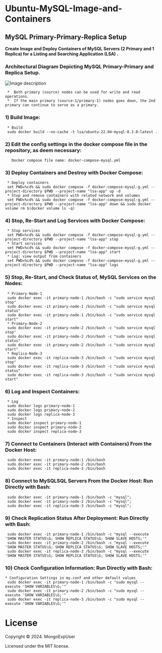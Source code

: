 
# Ubuntu-MySQL-Image-and-Containers
## MySQL Primary-Primary-Replica Setup

<strong> Create Image and Deploy Containers of MySQL Servers (2 Primary and 1 Replica) for a Listing and Searching Application (LSA) .</strong>
<br>

### Architectural Diagram Depicting MySQL Primary-Primary and Replica Setup.
![Image description](https://github.com/MongoExpUser/Ubuntu-MySQL-Image-and-Containers/blob/main/mysql-arch.png)

     *  Both primary (source) nodes can be used for write and read operations.                                      
     *  If the main primary (source-1/primary-1) nodes goes down, the 2nd primary can continue to serve as a primary.                     

### 1) Build Image:                                                                                             
     * Build
     sudo docker build --no-cache -t lsa/ubuntu-22.04-mysql-8.3.0:latest .

### 2) Edit the config settings in the docker compose file in the repository, as deem necessary:    
       Docker compose file name: docker-compose-mysql.yml

### 3) Deploy Containers and Destroy with Docker Compose:                                                                                             
     * Deploy containers 
     set PWD=%cd% && sudo docker compose -f docker-compose-mysql-g.yml --project-directory $PWD --project-name "lsa-app" up -d
     * Stop and remove containers with related network and volumes
     set PWD=%cd% && sudo docker compose -f docker-compose-mysql-g.yml --project-directory $PWD --project-name "lsa-app" down && sudo docker volume rm $(docker volume ls -q)

### 4) Stop, Re-Start and Log Services with Docker Compose: 
     * Stop services
     set PWD=%cd% && sudo docker compose -f docker-compose-mysql-g.yml --project-directory $PWD --project-name "lsa-app" stop
     * Start services
     set PWD=%cd% && sudo docker compose -f docker-compose-mysql-g.yml --project-directory $PWD --project-name "lsa-app" start
     * Log: view output from containers
     set PWD=%cd% && sudo docker compose -f docker-compose-mysql-g.yml --project-directory $PWD --project-name "lsa-app" logs 

### 5) Stop, Re-Start, and Check Status of, MySQL Services on the Nodes: 
     * Primary-Node-1 
     sudo docker exec -it primary-node-1 /bin/bash -c "sudo service mysql stop"
     sudo docker exec -it primary-node-1 /bin/bash -c "sudo service mysql status"
     sudo docker exec -it primary-node-1 /bin/bash -c "sudo service mysql start"
     * Primary-Node-2 
     sudo docker exec -it primary-node-2 /bin/bash -c "sudo service mysql stop"
     sudo docker exec -it primary-node-2 /bin/bash -c "sudo service mysql status"
     sudo docker exec -it primary-node-2 /bin/bash -c "sudo service mysql start"
     * Replica-Node-3 
     sudo docker exec -it replica-node-3 /bin/bash -c "sudo service mysql stop"
     sudo docker exec -it replica-node-3 /bin/bash -c "sudo service mysql status"
     sudo docker exec -it replica-node-3 /bin/bash -c "sudo service mysql start"

### 6) Log and Inspect Containers:
     * Log
     sudo docker logs primary-node-1
     sudo docker logs primary-node-2
     sudo docker logs replica-node-3
     * Inspect
     sudo docker inspect primary-node-1
     sudo docker inspect primary-node-2
     sudo docker inspect replica-node-3

### 7) Connect to Containers (Interact with Containers) From the Docker Host:                                                                                        
     sudo docker exec -it primary-node-1 /bin/bash
     sudo docker exec -it primary-node-2 /bin/bash
     sudo docker exec -it replica-node-3 /bin/bash
     
### 8) Connect to MySQLSQL Servers From the Docker Host: Run Directly with Bash:                                                                                          
     sudo docker exec -it primary-node-1 /bin/bash -c "mysql";
     sudo docker exec -it primary-node-2 /bin/bash -c "mysql";
     sudo docker exec -it replica-node-3 /bin/bash -c "mysql";

### 9) Check Replication Status After Deployment: Run Directly with Bash: 
     sudo docker exec -it primary-node-1 /bin/bash -c "mysql --execute 'SHOW MASTER STATUS\G; SHOW REPLICA STATUS\G; SHOW SLAVE HOSTS;'"
     sudo docker exec -it primary-node-2 /bin/bash -c "mysql --execute 'SHOW MASTER STATUS\G; SHOW REPLICA STATUS\G; SHOW SLAVE HOSTS;'"
     sudo docker exec -it replica-node-3 /bin/bash -c "mysql --execute 'SHOW MASTER STATUS\G; SHOW REPLICA STATUS\G; SHOW SLAVE HOSTS;'"

### 10) Check Configuration Information: Run Directly with Bash:                                                                                                                    
    * Configuration Settings in my.conf and other default values
     sudo docker exec -it primary-node-1 /bin/bash -c "sudo mysql --execute 'SHOW VARIABLES\G;'"
     sudo docker exec -it primary-node-2 /bin/bash -c "sudo mysql --execute 'SHOW VARIABLES\G;'"
     sudo docker exec -it replica-node-3 /bin/bash -c "sudo mysql --execute 'SHOW VARIABLES\G;'"


# License

Copyright © 2024. MongoExpUser

Licensed under the MIT license.
